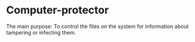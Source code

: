 # Computer-protector
The main purpose: To control the files on the system for information about tampering or infecting them.
